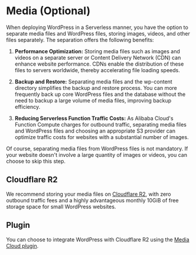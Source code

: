
# Media (Optional)

When deploying WordPress in a Serverless manner, you have the option to separate media files and WordPress files, storing images, videos, and other files separately. The separation offers the following benefits:

1. **Performance Optimization:** Storing media files such as images and videos on a separate server or Content Delivery Network (CDN) can enhance website performance. CDNs enable the distribution of these files to servers worldwide, thereby accelerating file loading speeds.

2. **Backup and Restore:** Separating media files and the wp-content directory simplifies the backup and restore process. You can more frequently back up core WordPress files and the database without the need to backup a large volume of media files, improving backup efficiency.

3. **Reducing Serverless Function Traffic Costs:** As Alibaba Cloud's Function Compute charges for outbound traffic, separating media files and WordPress files and choosing an appropriate S3 provider can optimize traffic costs for websites with a substantial number of images.

Of course, separating media files from WordPress files is not mandatory. If your website doesn't involve a large quantity of images or videos, you can choose to skip this step.

## Cloudflare R2

We recommend storing your media files on [Cloudflare R2](https://www.cloudflare.com/developer-platform/r2/), with zero outbound traffic fees and a highly advantageous monthly 10GiB of free storage space for small WordPress websites.

## Plugin

You can choose to integrate WordPress with Cloudflare R2 using the [Media Cloud plugin](https://wordpress.org/plugins/ilab-media-tools/).
